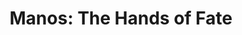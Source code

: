 ---
layout: film

excerpt: A family gets lost on the road and stumbles upon a hidden, underground, devil-worshiping cult led by the fearsome Master and his servant Torgo.
title: Manos&#58;  The Hands of Fate
runtime: 70
genre:  
- B-movie
- Horror
silent:
decade: 1960s
recommended: no
editors-rating: 2
image:  /feature-images/Manos-The-Hands-of-Fate-1966.jpg
video: https://www.youtube.com/embed/Y-3Q7jP3ys4?rel=0&amp;controls=0&amp;showinfo=0
synopsis: A family gets lost on the road and stumbles upon a hidden, underground, devil-worshiping cult led by the fearsome Master and his servant Torgo.
director:  Harold P. Warren
year: 1966
country: USA
cast:  
- Tom Neyman
- John Reynolds
- Diane Adelson
imdb: http://www.imdb.com/title/tt0060666/?ref_=nv_sr_1

---